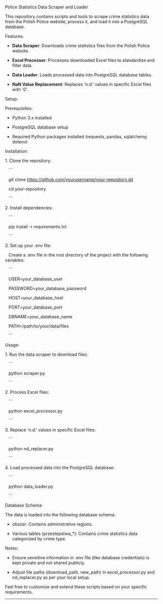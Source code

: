 Police Statistics Data Scraper and Loader

This repository contains scripts and tools to scrape crime statistics data from the Polish Police website, process it, and load it into a PostgreSQL database.

Features:

- **Data Scraper**: Downloads crime statistics files from the Polish Police website.

- **Excel Processor**: Processes downloaded Excel files to standardize and filter data.

- **Data Loader**: Loads processed data into PostgreSQL database tables.

- **NaN Value Replacement**: Replaces 'n.d.' values in specific Excel files with '0'.

Setup:

Prerequisites:

- Python 3.x installed

- PostgreSQL database setup

- Required Python packages installed (requests, pandas, sqlalchemy, dotenv)

Installation:

1\. Clone the repository:

   ```

   git clone https://github.com/yourusername/your-repository.git

   cd your-repository

   ```

2\. Install dependencies:

   ```

   pip install -r requirements.txt

   ```

3\. Set up your .env file:

   Create a .env file in the root directory of the project with the following variables:

   ```

   USER=your_database_user

   PASSWORD=your_database_password

   HOST=your_database_host

   PORT=your_database_port

   DBNAME=your_database_name

   PATH=/path/to/your/data/files

   ```

Usage:

1\. Run the data scraper to download files:

   ```

   python scraper.py

   ```

2\. Process Excel files:

   ```

   python excel_processor.py

   ```

3\. Replace 'n.d.' values in specific Excel files:

   ```

   python nd_replacer.py

   ```

4\. Load processed data into the PostgreSQL database:

   ```

   python data_loader.py

   ```

Database Schema:

The data is loaded into the following database schema:

- obszar: Contains administrative regions.

- Various tables (przestepstwa_*): Contains crime statistics data categorized by crime type.

Notes:

- Ensure sensitive information in .env file (like database credentials) is kept private and not shared publicly.

- Adjust file paths (download_path, new_path) in excel_processor.py and nd_replacer.py as per your local setup.

Feel free to customize and extend these scripts based on your specific requirements.

---

